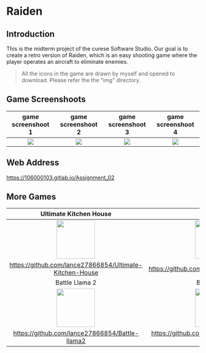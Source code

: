 # Raiden
## Introduction
This is the midterm project of the curese Software Studio. Our goal is to create a retro version of Raiden, which is an easy shooting game where the player operates an aircraft to eliminate enemies.

> All the icons in the game are drawn by myself and opened to download. Please refer the the "img" directory.

## Game Screenshoots
| game screenshoot 1 | game screenshoot 2 | game screenshoot 3 | game screenshoot 4 |
| :----------------------------------: | :----------------------------------: | :----------------------------------: | :----------------------------------: |
| ![](https://i.imgur.com/AhhB68t.png) | ![](https://i.imgur.com/iol0weC.png) | ![](https://i.imgur.com/DIVDnGs.png) | ![](https://i.imgur.com/8TlQin0.png) |

## Web Address
https://106000103.gitlab.io/Assignment_02

## More Games

| Ultimate Kitchen House | BOBOPO |
| :-: | :-: |
| <img src="https://i.imgur.com/1Ht2Fo5.png" height="100px"> | <img src="https://i.imgur.com/CqoJ4md.png" height="100px"> |
| https://github.com/lance27866854/Ultimate-Kitchen-House | https://github.com/lance27866854/BOBOPO |
| Battle Llama 2 | Battle Llama |
| <img src="https://i.imgur.com/NzwwF54.png" height="100px"> | <img src="https://i.imgur.com/wFXYTwk.png" height="100px"> |
| https://github.com/lance27866854/Battle-llama2 | https://github.com/lance27866854/Battle-Llama |
